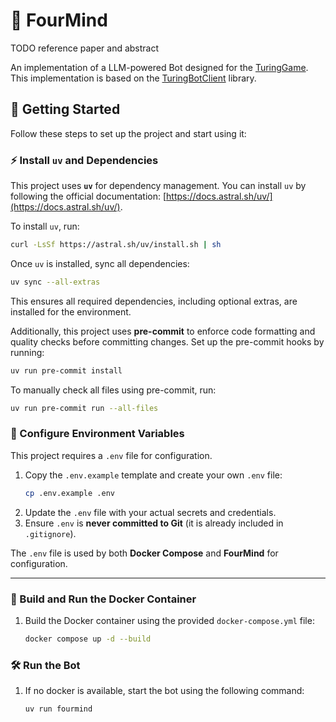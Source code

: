 # 🤖 FourMind

TODO reference paper and abstract

An implementation of a LLM-powered Bot designed for the [TuringGame](https://www.turinggame.ai/). This implementation is based on the [TuringBotClient](https://github.com/SCCH-Nessler/TuringBotClient) library.


## 🚀 Getting Started

Follow these steps to set up the project and start using it:

### **⚡ Install `uv` and Dependencies**

This project uses **`uv`** for dependency management. You can install `uv` by following the official documentation: [https://docs.astral.sh/uv/](https://docs.astral.sh/uv/).

To install `uv`, run:

```bash
curl -LsSf https://astral.sh/uv/install.sh | sh
```

Once `uv` is installed, sync all dependencies:

```bash
uv sync --all-extras
```

This ensures all required dependencies, including optional extras, are installed for the environment.

Additionally, this project uses **pre-commit** to enforce code formatting and quality checks before committing changes. Set up the pre-commit hooks by running:

```bash
uv run pre-commit install
```

To manually check all files using pre-commit, run:

```bash
uv run pre-commit run --all-files
```

### **🔧 Configure Environment Variables**

This project requires a `.env` file for configuration.

1. Copy the `.env.example` template and create your own `.env` file:
   ```bash
   cp .env.example .env
   ```
2. Update the `.env` file with your actual secrets and credentials.
3. Ensure `.env` is **never committed to Git** (it is already included in `.gitignore`).

The `.env` file is used by both **Docker Compose** and **FourMind** for configuration.

---

### **🐳 Build and Run the Docker Container**

1. Build the Docker container using the provided `docker-compose.yml` file:
   ```bash
   docker compose up -d --build
   ```


### **🛠️ Run the Bot**

1. If no docker is available, start the bot using the following command:
   ```bash
   uv run fourmind
   ```